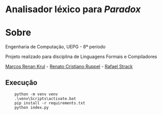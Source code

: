 # **Analisador léxico para ***Paradox*****

# Sobre

Engenharia de Computação, UEPG - 8º período

Projeto realizado para disciplina de Linguagens Formais e Compiladores

[Marcos Renan Krul](https://github.com/MarcosKrul) - [Renato Cristiano Ruppel](https://github.com/HERuppel) - [Rafael Strack](https://github.com/rstrack)

## Execução

```
    python -m venv venv
    .\venv\Scripts\activate.bat
    pip install -r requirements.txt
    python index.py
```
